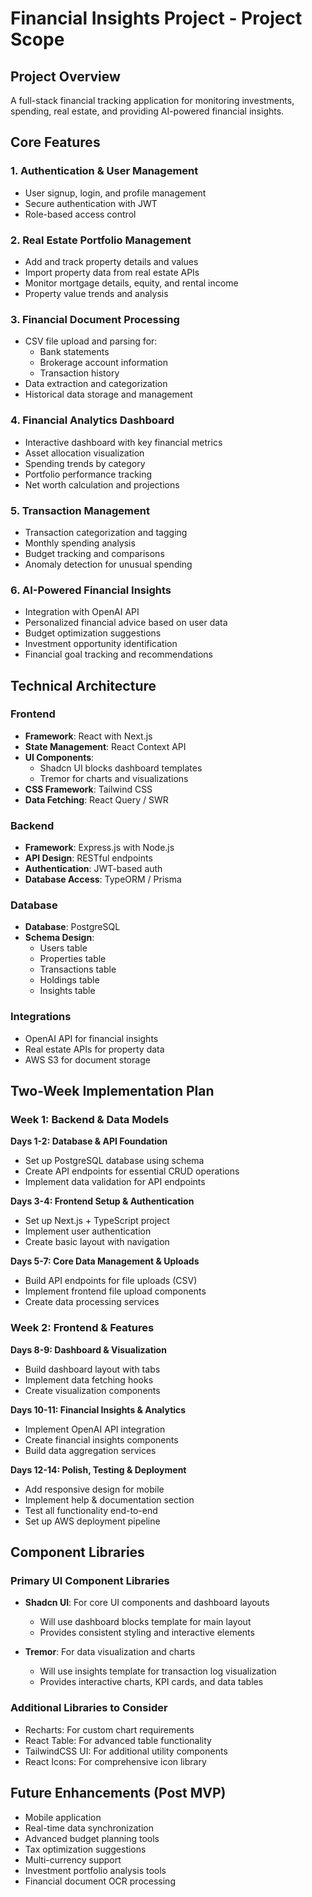 # Financial Insights Project - Project Scope

## Project Overview

A full-stack financial tracking application for monitoring investments, spending, real estate, and providing AI-powered financial insights.

## Core Features

### 1. Authentication & User Management

- User signup, login, and profile management
- Secure authentication with JWT
- Role-based access control

### 2. Real Estate Portfolio Management

- Add and track property details and values
- Import property data from real estate APIs
- Monitor mortgage details, equity, and rental income
- Property value trends and analysis

### 3. Financial Document Processing

- CSV file upload and parsing for:
  - Bank statements
  - Brokerage account information
  - Transaction history
- Data extraction and categorization
- Historical data storage and management

### 4. Financial Analytics Dashboard

- Interactive dashboard with key financial metrics
- Asset allocation visualization
- Spending trends by category
- Portfolio performance tracking
- Net worth calculation and projections

### 5. Transaction Management

- Transaction categorization and tagging
- Monthly spending analysis
- Budget tracking and comparisons
- Anomaly detection for unusual spending

### 6. AI-Powered Financial Insights

- Integration with OpenAI API
- Personalized financial advice based on user data
- Budget optimization suggestions
- Investment opportunity identification
- Financial goal tracking and recommendations

## Technical Architecture

### Frontend

- **Framework**: React with Next.js
- **State Management**: React Context API
- **UI Components**:
  - Shadcn UI blocks dashboard templates
  - Tremor for charts and visualizations
- **CSS Framework**: Tailwind CSS
- **Data Fetching**: React Query / SWR

### Backend

- **Framework**: Express.js with Node.js
- **API Design**: RESTful endpoints
- **Authentication**: JWT-based auth
- **Database Access**: TypeORM / Prisma

### Database

- **Database**: PostgreSQL
- **Schema Design**:
  - Users table
  - Properties table
  - Transactions table
  - Holdings table
  - Insights table

### Integrations

- OpenAI API for financial insights
- Real estate APIs for property data
- AWS S3 for document storage

## Two-Week Implementation Plan

### Week 1: Backend & Data Models

**Days 1-2: Database & API Foundation**

- Set up PostgreSQL database using schema
- Create API endpoints for essential CRUD operations
- Implement data validation for API endpoints

**Days 3-4: Frontend Setup & Authentication**

- Set up Next.js + TypeScript project
- Implement user authentication
- Create basic layout with navigation

**Days 5-7: Core Data Management & Uploads**

- Build API endpoints for file uploads (CSV)
- Implement frontend file upload components
- Create data processing services

### Week 2: Frontend & Features

**Days 8-9: Dashboard & Visualization**

- Build dashboard layout with tabs
- Implement data fetching hooks
- Create visualization components

**Days 10-11: Financial Insights & Analytics**

- Implement OpenAI API integration
- Create financial insights components
- Build data aggregation services

**Days 12-14: Polish, Testing & Deployment**

- Add responsive design for mobile
- Implement help & documentation section
- Test all functionality end-to-end
- Set up AWS deployment pipeline

## Component Libraries

### Primary UI Component Libraries

- **Shadcn UI**: For core UI components and dashboard layouts

  - Will use dashboard blocks template for main layout
  - Provides consistent styling and interactive elements

- **Tremor**: For data visualization and charts
  - Will use insights template for transaction log visualization
  - Provides interactive charts, KPI cards, and data tables

### Additional Libraries to Consider

- Recharts: For custom chart requirements
- React Table: For advanced table functionality
- TailwindCSS UI: For additional utility components
- React Icons: For comprehensive icon library

## Future Enhancements (Post MVP)

- Mobile application
- Real-time data synchronization
- Advanced budget planning tools
- Tax optimization suggestions
- Multi-currency support
- Investment portfolio analysis tools
- Financial document OCR processing
